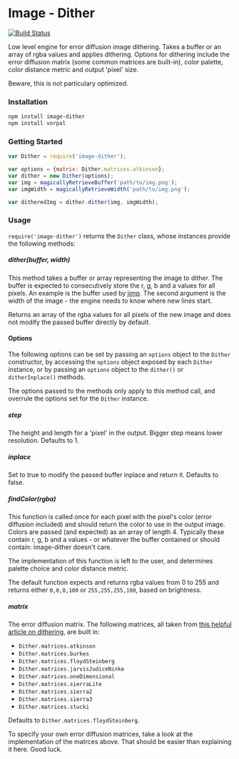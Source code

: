# Image - Dither

[![Build Status](https://travis-ci.org/AljoschaMeyer/image-dither.svg)](https://travis-ci.org/AljoschaMeyer/image-dither)

Low level engine for error diffusion image dithering. Takes a buffer or an array of rgba values and applies dithering. Options for dithering include the error diffusion matrix (some common matrices are built-in), color palette, color distance metric and output 'pixel' size.

Beware, this is not particulary optimized.

### Installation

```bash
npm install image-dither
npm install vorpal
```

### Getting Started

```js
var Dither = require('image-dither');

var options = {matrix: Dither.matrices.atkinson};
var dither = new Dither(options);
var img = magicallyRetrieveBuffer('path/to/img.png');
var imgWidth = magicallyRetrieveWidth('path/to/img.png');

var ditheredImg = dither.dither(img, imgWidth);
```

### Usage

`require('image-dither')` returns the `Dither` class, whose instances provide the following methods:

##### dither(buffer, width)
This method takes a buffer or array representing the image to dither. The buffer is expected to consecutively store the r, g, b and a values for all pixels. An example is the buffer used by [jimp](https://www.npmjs.com/package/jimp). The second argument is the width of the image - the engine needs to know where new lines start.

Returns an array of the rgba values for all pixels of the new image and does not modify the passed buffer directly by default.

#### Options
The following options can be set by passing an `options` object to the `Dither` constructor, by accessing the `options` object exposed by each `Dither` instance, or by passing an `options` object to the `dither()` or `ditherInplace()` methods.

The options passed to the methods only apply to this method call, and overrule the options set for the `Dither` instance.

##### step
The height and length for a 'pixel' in the output. Bigger step means lower resolution. Defaults to 1.

##### inplace
Set to true to modify the passed buffer inplace and return it. Defaults to false.

##### findColor(rgba)
This function is called once for each pixel with the pixel's color (error diffusion included) and should return the color to use in the output image. Colors are passed (and expected) as an array of length 4. Typically these contain r, g, b and a values - or whatever the buffer contained or should contain: image-dither doesn't care.

The implementation of this function is left to the user, and determines palette choice and color distance metric.

The default function expects and returns rgba values from 0 to 255 and returns either `0,0,0,100` or `255,255,255,100`, based on brightness.

##### matrix
The error diffusion matrix. The following matrices, all taken from [this helpful article on dithering](http://www.tannerhelland.com/4660/dithering-eleven-algorithms-source-code/), are built in:
- `Dither.matrices.atkinson`
- `Dither.matrices.burkes`
- `Dither.matrices.floydSteinberg`
- `Dither.matrices.jarvisJudiceNinke`
- `Dither.matrices.oneDimensional`
- `Dither.matrices.sierraLite`
- `Dither.matrices.sierra2`
- `Dither.matrices.sierra3`
- `Dither.matrices.stucki`

Defaults to `Dither.matrices.floydSteinberg`.

To specify your own error diffusion matrices, take a look at the implementation of the matrces above. That should be easier than explaining it here. Good luck.
